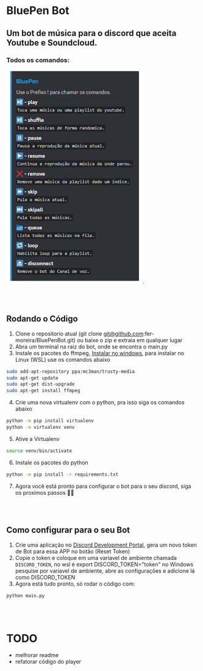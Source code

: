 # BluePen Bot

## <b>Um bot de música para o discord que aceita Youtube e Soundcloud.</b>

### Todos os comandos:

![alt text for screen readers](/_git/_help.png).

<br></br>

## Rodando o Código

1. Clone o repositorio atual (git clone git@github.com:fer-moreira/BluePenBot.git) ou baixe o zip e extraia em qualquer lugar
2. Abra um terminal na raiz do bot, onde se encontra o main.py
3. Instale os pacotes do ffmpeg, [Instalar no windows](https://www.geeksforgeeks.org/how-to-install-ffmpeg-on-windows/), para instalar no Linux (WSL) use os comandos abaixo
 
```bash
sudo add-apt-repository ppa:mc3man/trusty-media
sudo apt-get update
sudo apt-get dist-upgrade
sudo apt-get install ffmpeg
```

4. Crie uma nova virtualenv com o python, pra isso siga os comandos abaixo
``` bash
python -m pip install virtualenv
python -m virtualenv venv
```

5. Ative a Virtualenv 
```bash
source venv/bin/activate
```

6. Instale os pacotes do python
```bash
python -m pip install -r requirements.txt
```

7. Agora você está pronto para configurar o bot para o seu discord, siga os proximos passos 🍷🗿


<br></br>

## Como configurar para o seu Bot

1. Crie uma aplicação no [Discord Development Portal](https://discord.com/developers/applications), gera um novo token de Bot para essa APP no botão (Reset Token)
2.  Copie o token e coloque em uma variavel de ambiente chamada ```DISCORD_TOKEN```, no wsl é export DISCORD_TOKEN="token" no Windows pesquise por variavel de ambiente, abre as configurações e adicione lá como DISCORD_TOKEN
3. Agora está tudo pronto, só rodar o código com:
```bash
python main.py
``` 
<br></br>

# TODO
- melhorar readme
- refatorar código do player